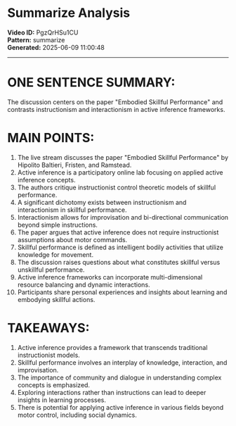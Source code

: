 # Summarize Analysis

**Video ID:** PgzQrHSu1CU  
**Pattern:** summarize  
**Generated:** 2025-06-09 11:00:48  

---

# ONE SENTENCE SUMMARY:
The discussion centers on the paper "Embodied Skillful Performance" and contrasts instructionism and interactionism in active inference frameworks.

# MAIN POINTS:
1. The live stream discusses the paper "Embodied Skillful Performance" by Hipolito Baltieri, Fristen, and Ramstead.
2. Active inference is a participatory online lab focusing on applied active inference concepts.
3. The authors critique instructionist control theoretic models of skillful performance.
4. A significant dichotomy exists between instructionism and interactionism in skillful performance.
5. Interactionism allows for improvisation and bi-directional communication beyond simple instructions.
6. The paper argues that active inference does not require instructionist assumptions about motor commands.
7. Skillful performance is defined as intelligent bodily activities that utilize knowledge for movement.
8. The discussion raises questions about what constitutes skillful versus unskillful performance.
9. Active inference frameworks can incorporate multi-dimensional resource balancing and dynamic interactions.
10. Participants share personal experiences and insights about learning and embodying skillful actions.

# TAKEAWAYS:
1. Active inference provides a framework that transcends traditional instructionist models.
2. Skillful performance involves an interplay of knowledge, interaction, and improvisation.
3. The importance of community and dialogue in understanding complex concepts is emphasized.
4. Exploring interactions rather than instructions can lead to deeper insights in learning processes.
5. There is potential for applying active inference in various fields beyond motor control, including social dynamics.